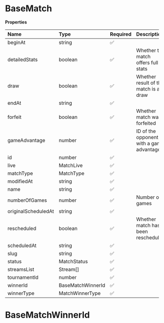 # BaseMatch

**Properties**

| Name                | Type              | Required | Description                              |
| :------------------ | :---------------- | :------- | :--------------------------------------- |
| beginAt             | string            | ✅       |                                          |
| detailedStats       | boolean           | ✅       | Whether the match offers full stats      |
| draw                | boolean           | ✅       | Whether result of the match is a draw    |
| endAt               | string            | ✅       |                                          |
| forfeit             | boolean           | ✅       | Whether match was forfeited              |
| gameAdvantage       | number            | ✅       | ID of the opponent with a game advantage |
| id                  | number            | ✅       |                                          |
| live                | MatchLive         | ✅       |                                          |
| matchType           | MatchType         | ✅       |                                          |
| modifiedAt          | string            | ✅       |                                          |
| name                | string            | ✅       |                                          |
| numberOfGames       | number            | ✅       | Number of games                          |
| originalScheduledAt | string            | ✅       |                                          |
| rescheduled         | boolean           | ✅       | Whether match has been rescheduled       |
| scheduledAt         | string            | ✅       |                                          |
| slug                | string            | ✅       |                                          |
| status              | MatchStatus       | ✅       |                                          |
| streamsList         | Stream[]          | ✅       |                                          |
| tournamentId        | number            | ✅       |                                          |
| winnerId            | BaseMatchWinnerId | ✅       |                                          |
| winnerType          | MatchWinnerType   | ✅       |                                          |

# BaseMatchWinnerId

<!-- This file was generated by liblab | https://liblab.com/ -->

